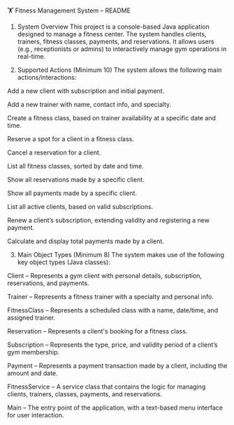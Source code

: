 🏋️ Fitness Management System – README
1. System Overview
This project is a console-based Java application designed to manage a fitness center. The system handles clients, trainers, fitness classes, payments, and reservations. It allows users (e.g., receptionists or admins) to interactively manage gym operations in real-time.

2. Supported Actions (Minimum 10)
The system allows the following main actions/interactions:

Add a new client with subscription and initial payment.

Add a new trainer with name, contact info, and specialty.

Create a fitness class, based on trainer availability at a specific date and time.

Reserve a spot for a client in a fitness class.

Cancel a reservation for a client.

List all fitness classes, sorted by date and time.

Show all reservations made by a specific client.

Show all payments made by a specific client.

List all active clients, based on valid subscriptions.

Renew a client’s subscription, extending validity and registering a new payment.

Calculate and display total payments made by a client.

3. Main Object Types (Minimum 8)
The system makes use of the following key object types (Java classes):

Client – Represents a gym client with personal details, subscription, reservations, and payments.

Trainer – Represents a fitness trainer with a specialty and personal info.

FitnessClass – Represents a scheduled class with a name, date/time, and assigned trainer.

Reservation – Represents a client's booking for a fitness class.

Subscription – Represents the type, price, and validity period of a client’s gym membership.

Payment – Represents a payment transaction made by a client, including the amount and date.

FitnessService – A service class that contains the logic for managing clients, trainers, classes, payments, and reservations.

Main – The entry point of the application, with a text-based menu interface for user interaction.
